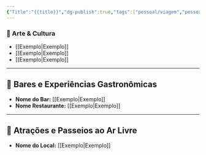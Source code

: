```yaml
---
{"Title":"{{title}}","dg-publish":true,"tags":["pessoal/viagem","pessoal/lugares"],"permalink":"/0-settings/template/4-lugares/","dgPassFrontmatter":true}
---
```


### 🎨 Arte & Cultura
- [[Exemplo\|Exemplo]]
- [[Exemplo\|Exemplo]]
- [[Exemplo\|Exemplo]]
---
## 🍹 Bares e Experiências Gastronômicas
- **Nome do Bar:** [[Exemplo\|Exemplo]]
- **Nome Restaurante:** [[Exemplo\|Exemplo]]
---
## 🌳 Atrações e Passeios ao Ar Livre
- **Nome do Local:** [[Exemplo\|Exemplo]]